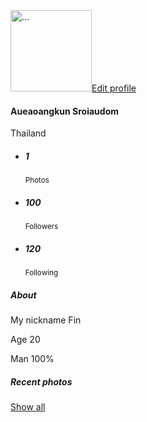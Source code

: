<html lang="en">
<head>
  <link rel="stylesheet" type="text/css" href="https://maxcdn.bootstrapcdn.com/bootstrap/4.0.0/css/bootstrap.min.css">
  <link rel="stylesheet" href="styles.css">
</head>
<body>

  <div class="row py-10 px-8">
    <div class="col-md-12 mx-auto">
        <!-- Profile widget -->
        <div class="bg-white shadow rounded overflow-hidden">
            <div class="px-8 pt-0 pb-8 cover">
                <div class="media align-items-end profile-head">
                    <div class="profile mr-3"><img src="E:\Picture\DSC_0007" alt="..." width="130" class="rounded mb-2 img-thumbnail"><a href="#" class="btn btn-outline-dark btn-sm btn-block">Edit profile</a></div>
                    <div class="media-body mb-5 text-white">
                        <h4 class="mt-0 mb-0">Aueaoangkun Sroiaudom</h4>
                        <p class="small mb-4"> <i class="fas fa-map-marker-alt mr-2"></i>Thailand</p>
                    </div>
                </div>
            </div>
            <div class="bg-light p-4 d-flex justify-content-end text-center">
                <ul class="list-inline mb-0">
                    <li class="list-inline-item">
                        <h5 class="font-weight-bold mb-0 d-block">1</h5><small class="text-muted"> <i class="fas fa-image mr-1"></i>Photos</small>
                    </li>
                    <li class="list-inline-item">
                        <h5 class="font-weight-bold mb-0 d-block">100</h5><small class="text-muted"> <i class="fas fa-user mr-1"></i>Followers</small>
                    </li>
                    <li class="list-inline-item">
                        <h5 class="font-weight-bold mb-0 d-block">120</h5><small class="text-muted"> <i class="fas fa-user mr-1"></i>Following</small>
                    </li>
                </ul>
            </div>
            <div class="px-4 py-3">
                <h5 class="mb-0">About</h5>
                <div class="p-4 rounded shadow-sm bg-light">
                    <p class="font-italic mb-0">My nickname Fin</p>
                    <p class="font-italic mb-0">Age 20</p>
                    <p class="font-italic mb-0">Man 100%</p>
                </div>
            </div>
            <div class="py-4 px-4">
                <div class="d-flex align-items-center justify-content-between mb-3">
                    <h5 class="mb-0">Recent photos</h5><a href="#" class="btn btn-link text-muted">Show all</a>
                </div>
                <div class="row">
                    <div class="col-lg-6 mb-2 pr-lg-1"><img src="E:\Picture\DSC_0008" alt="" class="img-fluid rounded shadow-sm"></div>
                    <div class="col-lg-6 mb-2 pl-lg-1"><img src="E:\Picture\333" alt="" class="img-fluid rounded shadow-sm"></div>
                    <div class="col-lg-6 pr-lg-1 mb-2"><img src="E:\Picture\DSC_0145" alt="" class="img-fluid rounded shadow-sm"></div>
                    <div class="col-lg-6 pl-lg-1"><img src="E:\Picture\DSC_0070" alt="" class="img-fluid rounded shadow-sm"></div>
                </div>
            </div>
        </div>
    </div>
</div>

</body>
</html>